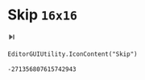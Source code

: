 # Skip `16x16`
<img src="/img/Skip.png" width=16 height=16>

``` CSharp
EditorGUIUtility.IconContent("Skip")
```
```
-271356807615742943
```
